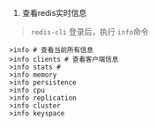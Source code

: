 1. 查看redis实时信息
> `redis-cli` 登录后，执行 `info`命令
```
>info # 查看当前所有信息
>info clients # 查看客户端信息
>info stats #
>info memory
>info persistence
>info cpu
>info replication
>info cluster
>info keyspace
```
